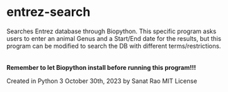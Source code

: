 # entrez-search
Searches Entrez database through Biopython. This specific program asks users to enter an animal Genus and a Start/End date for the results, but this program can be modified to search the DB with different terms/restrictions.
######
**Remember to let Biopython install before running this program!!!**

Created in Python 3
October 30th, 2023 by Sanat Rao
MIT License
